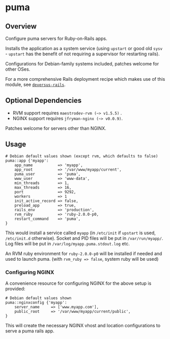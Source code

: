 # puma

## Overview

Configure puma servers for Ruby-on-Rails apps.

Installs the application as a system service (using `upstart` or good old `sysv` - `upstart` has the benefit of not requiring a supervisor for restarting rails).

Configurations for Debian-family systems included, patches welcome for other OSes.

For a more comprehensive Rails deployment recipe which makes use of this module, see [`deversus-rails`](https://forge.puppetlabs.com/deversus/rails).

## Optional Dependencies

* RVM support requires `maestrodev-rvm (~> v1.5.5)` .
* NGINX support requires `jfryman-nginx (~> v0.0.9)`.

Patches welcome for servers other than NGINX.

## Usage


```puppet
# Debian default values shown (except rvm, which defaults to false)
puma::app {'myapp':
    app_name           => 'myapp',
    app_root           => '/var/www/myapp/current',
    puma_user          => 'puma',
    www_user           => 'www-data',
    min_threads        => 1,
    max_threads        => 16,
    port               => 9292,
    workers            => 1
    init_active_record => false,
    preload_app        => true,
    rails_env          => 'production',
    rvm_ruby           => 'ruby-2.0.0-p0,
    restart_command    => 'puma',
}

```

This would install a service called `myapp` (in `/etc/init` if `upstart` is used,  `/etc/init.d` otherwise). Socket and PID files will be put in `/var/run/myapp/`. Log files will be put in `/var/log/myapp.puma.stdout.log` etc.

An RVM ruby environment for `ruby-2.0.0-p0` will be installed if needed and used to launch puma. (with `rvm_ruby => false`, system ruby will be used)


### Configuring NGINX

A convenience resource for configuring NGINX for the above setup is provided:

```puppet
# Debian default values shown
puma::nginxconfig {'myapp':
    server_name     => ['www.myapp.com'],
    public_root     => '/var/www/myapp/current/public',
}
```

This will create the necessary NGINX vhost and location configurations to serve a puma rails app.
